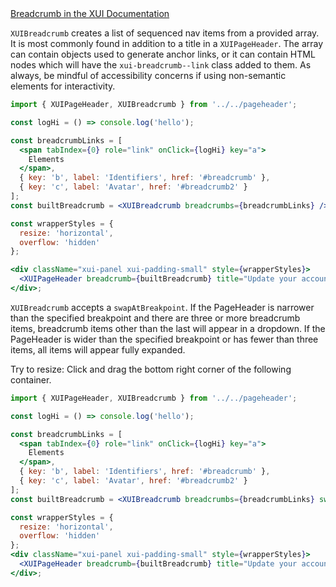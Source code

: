 <div class="xui-margin-vertical">
	<a href="../section-compounds-navigation-breadcrumbs.html" isDocLink>Breadcrumb in the XUI Documentation</a>
</div>

`XUIBreadcrumb` creates a list of sequenced nav items from a provided array. It is most commonly found in addition to a title in a `XUIPageHeader`. The array can contain objects used to generate anchor links, or it can contain HTML nodes which will have the `xui-breadcrumb--link` class added to them. As always, be mindful of accessibility concerns if using non-semantic elements for interactivity.

```jsx harmony
import { XUIPageHeader, XUIBreadcrumb } from '../../pageheader';

const logHi = () => console.log('hello');

const breadcrumbLinks = [
  <span tabIndex={0} role="link" onClick={logHi} key="a">
    Elements
  </span>,
  { key: 'b', label: 'Identifiers', href: '#breadcrumb' },
  { key: 'c', label: 'Avatar', href: '#breadcrumb2' }
];
const builtBreadcrumb = <XUIBreadcrumb breadcrumbs={breadcrumbLinks} />;

const wrapperStyles = {
  resize: 'horizontal',
  overflow: 'hidden'
};

<div className="xui-panel xui-padding-small" style={wrapperStyles}>
  <XUIPageHeader breadcrumb={builtBreadcrumb} title="Update your account" />
</div>;
```

`XUIBreadcrumb` accepts a `swapAtBreakpoint`. If the PageHeader is narrower than the specified breakpoint and there are three or more breadcrumb items, breadcrumb items other than the last will appear in a dropdown. If the PageHeader is wider than the specified breakpoint or has fewer than three items, all items will appear fully expanded.

Try to resize: Click and drag the bottom right corner of the following container.

```jsx harmony
import { XUIPageHeader, XUIBreadcrumb } from '../../pageheader';

const logHi = () => console.log('hello');

const breadcrumbLinks = [
  <span tabIndex={0} role="link" onClick={logHi} key="a">
    Elements
  </span>,
  { key: 'b', label: 'Identifiers', href: '#breadcrumb' },
  { key: 'c', label: 'Avatar', href: '#breadcrumb2' }
];
const builtBreadcrumb = <XUIBreadcrumb breadcrumbs={breadcrumbLinks} swapAtBreakpoint="small" />;

const wrapperStyles = {
  resize: 'horizontal',
  overflow: 'hidden'
};
<div className="xui-panel xui-padding-small" style={wrapperStyles}>
  <XUIPageHeader breadcrumb={builtBreadcrumb} title="Update your account" />
</div>;
```
